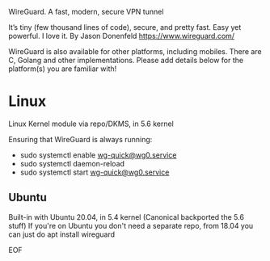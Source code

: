 WireGuard. A fast, modern, secure VPN tunnel

It’s tiny (few thousand lines of code), secure, and pretty fast. Easy yet powerful. I love it.
By Jason Donenfeld
https://www.wireguard.com/

WireGuard is also available for other platforms, including mobiles.
There are C, Golang and other implementations.
Please add details below for the platform(s) you are familiar with!


Linux
=====
Linux Kernel module via repo/DKMS, in 5.6 kernel

Ensuring that WireGuard is always running:
- sudo systemctl enable wg-quick@wg0.service
- sudo systemctl daemon-reload
- sudo systemctl start wg-quick@wg0.service

Ubuntu
------
Built-in with Ubuntu 20.04, in 5.4 kernel (Canonical backported the 5.6 stuff)
If you're on Ubuntu you don't need a separate repo, from 18.04 you can just do apt install wireguard


EOF
